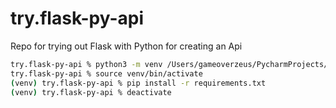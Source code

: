 # try.flask-py-api
Repo for trying out Flask with Python for creating an Api

```bash
try.flask-py-api % python3 -m venv /Users/gameoverzeus/PycharmProjects/try.flask-py-api/venv
try.flask-py-api % source venv/bin/activate
(venv) try.flask-py-api % pip install -r requirements.txt 
(venv) try.flask-py-api % deactivate
```
